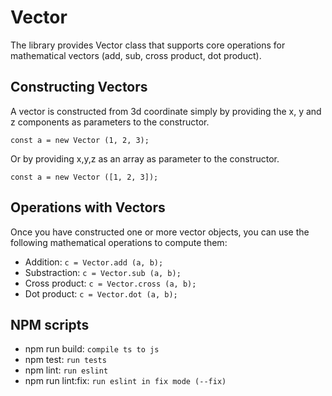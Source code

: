 # Vector

The library provides Vector class that supports core operations for mathematical vectors (add, sub, cross product, dot product).

## Constructing Vectors

A vector is constructed from 3d coordinate simply
by providing the x, y and z components as parameters to the constructor.
```
const a = new Vector (1, 2, 3); 
```
Or by providing x,y,z as an array as parameter to the constructor.
```
const a = new Vector ([1, 2, 3]); 
```

## Operations with Vectors

Once you have constructed one or more vector objects, you can use the
following mathematical operations to compute them:

  * Addition: `c = Vector.add (a, b);`
  * Substraction: `c = Vector.sub (a, b);`
  * Cross product: `c = Vector.cross (a, b);`
  * Dot product: `c = Vector.dot (a, b);`


## NPM scripts

* npm run build: `compile ts to js`
* npm test: `run tests`
* npm lint: `run eslint`
* npm run lint:fix: `run eslint in fix mode (--fix)`
